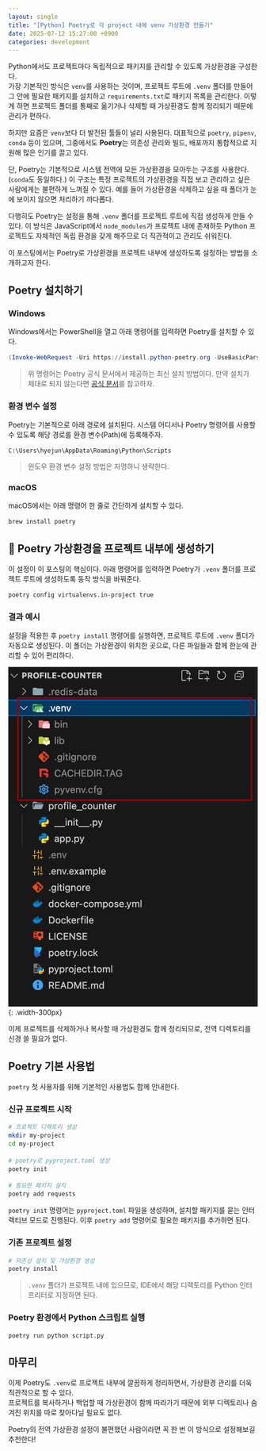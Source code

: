 ```yaml
---
layout: single
title: "[Python] Poetry로 각 project 내에 venv 가상환경 만들기"
date: 2025-07-12 15:27:00 +0900
categories: development
---
```


Python에서도 프로젝트마다 독립적으로 패키지를 관리할 수 있도록 가상환경을 구성한다.  
가장 기본적인 방식은 `venv`를 사용하는 것이며, 프로젝트 루트에 `.venv` 폴더를 만들어 그 안에 필요한 패키지를 설치하고 `requirements.txt`로 패키지 목록을 관리한다. 이렇게 하면 프로젝트 폴더를 통째로 옮기거나 삭제할 때 가상환경도 함께 정리되기 때문에 관리가 편하다.

하지만 요즘은 `venv`보다 더 발전된 툴들이 널리 사용된다. 대표적으로 `poetry`, `pipenv`, `conda` 등이 있으며, 그중에서도 **Poetry**는 의존성 관리와 빌드, 배포까지 통합적으로 지원해 많은 인기를 끌고 있다.

단, Poetry는 기본적으로 시스템 전역에 모든 가상환경을 모아두는 구조를 사용한다. (`conda`도 동일하다.) 이 구조는 특정 프로젝트의 가상환경을 직접 보고 관리하고 싶은 사람에게는 불편하게 느껴질 수 있다. 예를 들어 가상환경을 삭제하고 싶을 때 폴더가 눈에 보이지 않으면 처리하기 까다롭다.

다행히도 Poetry는 설정을 통해 `.venv` 폴더를 프로젝트 루트에 직접 생성하게 만들 수 있다. 이 방식은 JavaScript에서 `node_modules`가 프로젝트 내에 존재하듯 Python 프로젝트도 자체적인 독립 환경을 갖게 해주므로 더 직관적이고 관리도 쉬워진다.

이 포스팅에서는 Poetry로 가상환경을 프로젝트 내부에 생성하도록 설정하는 방법을 소개하고자 한다.

## Poetry 설치하기

### Windows

Windows에서는 PowerShell을 열고 아래 명령어를 입력하면 Poetry를 설치할 수 있다.

```powershell
(Invoke-WebRequest -Uri https://install.python-poetry.org -UseBasicParsing).Content | python -
```

> 위 명령어는 Poetry 공식 문서에서 제공하는 최신 설치 방법이다. 만약 설치가 제대로 되지 않는다면 [공식 문서](https://python-poetry.org/docs/)를 참고하자.

### 환경 변수 설정

Poetry는 기본적으로 아래 경로에 설치된다. 시스템 어디서나 Poetry 명령어를 사용할 수 있도록 해당 경로를 환경 변수(Path)에 등록해주자.

```
C:\Users\hyejun\AppData\Roaming\Python\Scripts
```

> 윈도우 환경 변수 설정 방법은 자명하니 생략한다.

### macOS

macOS에서는 아래 명령어 한 줄로 간단하게 설치할 수 있다.

```sh
brew install poetry
```

## 🌟 Poetry 가상환경을 프로젝트 내부에 생성하기

이 설정이 이 포스팅의 핵심이다. 아래 명령어를 입력하면 Poetry가 `.venv` 폴더를 프로젝트 루트에 생성하도록 동작 방식을 바꿔준다.

```sh
poetry config virtualenvs.in-project true
```

### 결과 예시

설정을 적용한 후 `poetry install` 명령어를 실행하면, 프로젝트 루트에 `.venv` 폴더가 자동으로 생성된다. 이 폴더는 가상환경이 위치한 곳으로, 다른 파일들과 함께 한눈에 관리할 수 있어 편리하다.

![Poetry .venv 폴더 예시](/assets/images/2025/07/12/poetry-venv-result.png){: .width-300px}

이제 프로젝트를 삭제하거나 복사할 때 가상환경도 함께 정리되므로, 전역 디렉토리를 신경 쓸 필요가 없다.

## Poetry 기본 사용법

`poetry` 첫 사용자를 위해 기본적인 사용법도 함께 안내한다.

### 신규 프로젝트 시작

```bash
# 프로젝트 디렉토리 생성
mkdir my-project
cd my-project

# poetry로 pyproject.toml 생성
poetry init

# 필요한 패키지 설치
poetry add requests
```

`poetry init` 명령어는 `pyproject.toml` 파일을 생성하며, 설치할 패키지를 묻는 인터랙티브 모드로 진행된다. 이후 `poetry add` 명령어로 필요한 패키지를 추가하면 된다.

### 기존 프로젝트 설정

```bash
# 의존성 설치 및 가상환경 생성
poetry install
```

> `.venv` 폴더가 프로젝트 내에 있으므로, IDE에서 해당 디렉토리를 Python 인터프리터로 지정하면 된다.

### Poetry 환경에서 Python 스크립트 실행

```bash
poetry run python script.py
```

## 마무리

이제 Poetry도 `.venv`로 프로젝트 내부에 깔끔하게 정리하면서, 가상환경 관리를 더욱 직관적으로 할 수 있다.  
프로젝트를 복사하거나 백업할 때 가상환경이 함께 따라가기 때문에 외부 디렉토리나 숨겨진 위치를 따로 찾아다닐 필요도 없다.

Poetry의 전역 가상환경 설정이 불편했던 사람이라면 꼭 한 번 이 방식으로 설정해보길 추천한다!
